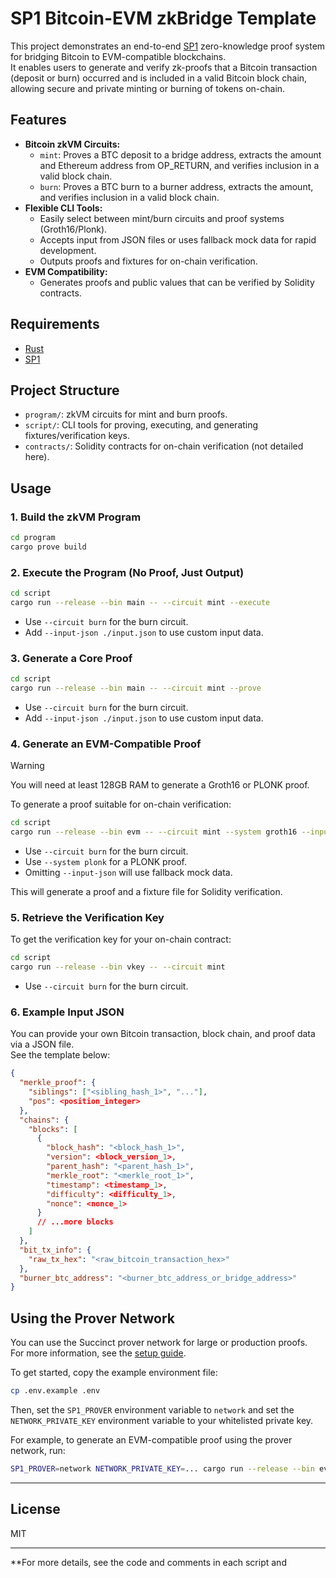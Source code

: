 # SP1 Bitcoin-EVM zkBridge Template

This project demonstrates an end-to-end [SP1](https://github.com/succinctlabs/sp1) zero-knowledge proof system for bridging Bitcoin to EVM-compatible blockchains.  
It enables users to generate and verify zk-proofs that a Bitcoin transaction (deposit or burn) occurred and is included in a valid Bitcoin block chain, allowing secure and private minting or burning of tokens on-chain.

## Features

- **Bitcoin zkVM Circuits:**  
  - `mint`: Proves a BTC deposit to a bridge address, extracts the amount and Ethereum address from OP_RETURN, and verifies inclusion in a valid block chain.
  - `burn`: Proves a BTC burn to a burner address, extracts the amount, and verifies inclusion in a valid block chain.
- **Flexible CLI Tools:**  
  - Easily select between mint/burn circuits and proof systems (Groth16/Plonk).
  - Accepts input from JSON files or uses fallback mock data for rapid development.
  - Outputs proofs and fixtures for on-chain verification.
- **EVM Compatibility:**  
  - Generates proofs and public values that can be verified by Solidity contracts.

## Requirements

- [Rust](https://rustup.rs/)
- [SP1](https://docs.succinct.xyz/getting-started/install.html)

## Project Structure

- `program/`: zkVM circuits for mint and burn proofs.
- `script/`: CLI tools for proving, executing, and generating fixtures/verification keys.
- `contracts/`: Solidity contracts for on-chain verification (not detailed here).

## Usage

### 1. Build the zkVM Program

```sh
cd program
cargo prove build
```

### 2. Execute the Program (No Proof, Just Output)

```sh
cd script
cargo run --release --bin main -- --circuit mint --execute
```

- Use `--circuit burn` for the burn circuit.
- Add `--input-json ./input.json` to use custom input data.

### 3. Generate a Core Proof

```sh
cd script
cargo run --release --bin main -- --circuit mint --prove
```

- Use `--circuit burn` for the burn circuit.
- Add `--input-json ./input.json` to use custom input data.

### 4. Generate an EVM-Compatible Proof

> [!WARNING]
> You will need at least 128GB RAM to generate a Groth16 or PLONK proof.

To generate a proof suitable for on-chain verification:

```sh
cd script
cargo run --release --bin evm -- --circuit mint --system groth16 --input-json ./input.json
```

- Use `--circuit burn` for the burn circuit.
- Use `--system plonk` for a PLONK proof.
- Omitting `--input-json` will use fallback mock data.

This will generate a proof and a fixture file for Solidity verification.

### 5. Retrieve the Verification Key

To get the verification key for your on-chain contract:

```sh
cd script
cargo run --release --bin vkey -- --circuit mint
```

- Use `--circuit burn` for the burn circuit.

### 6. Example Input JSON

You can provide your own Bitcoin transaction, block chain, and proof data via a JSON file.  
See the template below:

```json
{
  "merkle_proof": {
    "siblings": ["<sibling_hash_1>", "..."],
    "pos": <position_integer>
  },
  "chains": {
    "blocks": [
      {
        "block_hash": "<block_hash_1>",
        "version": <block_version_1>,
        "parent_hash": "<parent_hash_1>",
        "merkle_root": "<merkle_root_1>",
        "timestamp": <timestamp_1>,
        "difficulty": <difficulty_1>,
        "nonce": <nonce_1>
      }
      // ...more blocks
    ]
  },
  "bit_tx_info": {
    "raw_tx_hex": "<raw_bitcoin_transaction_hex>"
  },
  "burner_btc_address": "<burner_btc_address_or_bridge_address>"
}
```

## Using the Prover Network

You can use the Succinct prover network for large or production proofs.  
For more information, see the [setup guide](https://docs.succinct.xyz/docs/generating-proofs/prover-network).

To get started, copy the example environment file:

```sh
cp .env.example .env
```

Then, set the `SP1_PROVER` environment variable to `network` and set the `NETWORK_PRIVATE_KEY`
environment variable to your whitelisted private key.

For example, to generate an EVM-compatible proof using the prover network, run:

```sh
SP1_PROVER=network NETWORK_PRIVATE_KEY=... cargo run --release --bin evm
```

---

## License

MIT

---

**For more details, see the code and comments in each script and